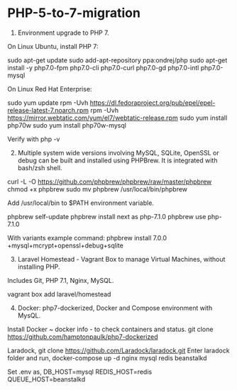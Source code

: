 # PHP-5-to-7-migration
1) Environment upgrade to PHP 7.

On Linux Ubuntu, install PHP 7:

sudo apt-get update
sudo add-apt-repository ppa:ondrej/php
sudo apt-get install -y php7.0-fpm php7.0-cli php7.0-curl php7.0-gd php7.0-intl php7.0-mysql

On Linux Red Hat Enterprise:

sudo yum update
rpm -Uvh https://dl.fedoraproject.org/pub/epel/epel-release-latest-7.noarch.rpm
rpm -Uvh https://mirror.webtatic.com/yum/el7/webtatic-release.rpm
sudo yum install php70w
sudo yum install php70w-mysql

Verify with php -v

2) Multiple system wide versions involving MySQL, SQLite, OpenSSL or debug can be built and installed using PHPBrew. It is integrated with bash/zsh shell.

curl -L -O https://github.com/phpbrew/phpbrew/raw/master/phpbrew
chmod +x phpbrew
sudo mv phpbrew /usr/local/bin/phpbrew

Add /usr/local/bin to $PATH environment variable.

phpbrew self-update
phpbrew install next as php-7.1.0
phpbrew use php-7.1.0

With variants example command: phpbrew install 7.0.0 +mysql+mcrypt+openssl+debug+sqlite

3) Laravel Homestead - Vagrant Box to manage Virtual Machines, without installing PHP.

Includes Git, PHP 7.1, Nginx, MySQL.

vagrant box add laravel/homestead

4) Docker:
php7-dockerized, Docker and Compose environment with MysQL.

Install Docker
~ docker info - to check containers and status.
git clone https://github.com/hamptonpaulk/php7-dockerized

Laradock, git clone https://github.com/Laradock/laradock.git
Enter laradock folder and run, docker-compose up -d nginx mysql redis beanstalkd

Set .env as,
DB_HOST=mysql
REDIS_HOST=redis
QUEUE_HOST=beanstalkd

